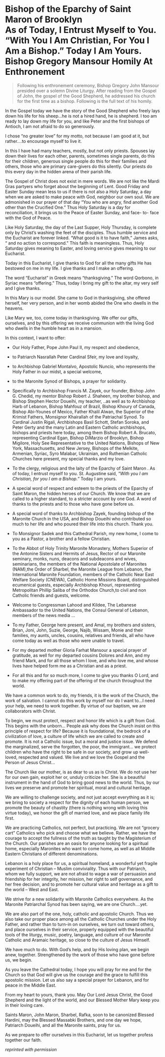 <h1>
Bishop of the Eparchy of Saint Maron of Brooklyn<br/>
As of Today, I Entrust Myself to You. “With You I Am Christian, For You I Am a Bishop.” Today I Am Yours.<br/>
Bishop Gregory Mansour Homily At Enthronement
</h1>

>Following his enthronement ceremony, Bishop Gregory John Mansour presided over a solemn Divine Liturgy. After reading from the Gospel of John, the gospel of the Good Shepherd, he addressed his church for the first time as a bishop. Following is the full text of his homily.

In the Gospel today we have the story of the Good Shepherd who freely lays down his life for his sheep…he is not a hired hand, he is shepherd. I too am ready to lay down my life for you, and like Peter and the first bishops of Antioch, I am not afraid to do so generously.

I chose “no greater love” for my motto, not because I am good at it, but rather….to encourage myself to live it.

In this I have had many teachers, mostly, but not only priests. Spouses lay down their lives for each other, parents, sometimes single parents, do this for their children, generous single people do this for their families and others, those who are primary care-givers do this silently. Our priests do this every day in the hidden arena of their parish life.

The Gospel of Christ does not exist in mere words. We are not like the Mardi Gras partyers who forget about the beginning of Lent. Good Friday and Easter Sunday mean less to us if there is not also a Holy Saturday, a day when we are asked to make peace with God, neighbor our own soul. We are admonished in our prayer of that day “You who are angry, find another God other than the Crucified One.” Thus Holy Saturday is a day for reconciliation, it brings us to the Peace of Easter Sunday, and face- to- face with the God of Peace.

Like Holy Saturday, the day of the Last Supper, Holy Thursday, is complete only by Christ’s washing the feet of the disciples. Thus humble service and the Eucharist are forever linked. “What good is it to have faith,” James asks, “ and no action to correspond.” This faith is meaningless. Thus, Holy Saturday gives meaning to Easter, and loving service gives meaning to our Eucharist.

Today in this Eucharist, I give thanks to God for all the many gifts He has bestowed on me in my life. I give thanks and I make an offering.

The word “Eucharist” in Greek means “thanksgiving.” The word Qorbono, in Syriac means “offering.” Thus, today I bring my gift to the altar, my very self and I give thanks.

In this Mary is our model. She came to God in thanksgiving, she offered herself, her very person, and in her womb abided the One who dwells in the heavens.

Like Mary we, too, come today in thanksgiving. We offer our gifts, ourselves, and by this offering we receive communion with the living God who dwells in the humble heart as in a mansion.

In this context, I want to offer:

* Our Holy Father, Pope John Paul II, my respect and obedience,
* to Patriarch Nasrallah Peter Cardinal Sfeir, my love and loyalty,
* to Archbishop Gabriel Montalvo, Apostolic Nuncio, who represents the Holy Father in our midst, a special welcome,
* to the Maronite Synod of Bishops, a prayer for solidarity.

* Specifically to Archbishop Francis M. Zayek, our founder, Bishop John G. Chedid, my mentor Bishop Robert J. Shaheen, my brother bishop, and Bishop Stephen Hector Doueihi, my teacher, ..as well as to Archbishop Harb of Lebanon, Bishop Mahfouz of Brazil, Bishop Khoury of Canada, Bishop Abi-Younes of Mexico, Father Khalil Alwan, the Superior of the Krimist Fathers, Monsignor Khairallah of the Patriachal Synod. To Cardinal Justin Rigali, Archbishops Basil Schott, Stefan Soroka, and Peter Gerty and the many Latin and Eastern Catholic archbishops, bishops and priests here today, among them Bishop Robert A. Brucato, representing Cardinal Egan, Bishop DiMarzio of Brooklyn, Bishop Migilore, Holy See Representative to the United Nations, Bishops of New York, Massachusetts, and New Jersey, Bishops of the Melkite, Armenian, Syriac, Syro Malabar, Ukrainian, and Ruthenian Catholic Churches here present, my special thanks and my love.

* To the clergy, religious and the laity of the Eparchy of Saint Maron . As of today, I entrust myself to you. St. Augustine said, *“With you I am Christian, for you I am a Bishop.”* Today I am yours.

* A special word of respect and esteem to the priests of the Eparchy of Saint Maron, the hidden heroes of our Church. We know that we are called to a higher standard, to a stricter account by one God. A word of thanks to the priests and to those who have gone before us.

* A special word of thanks to Archbishop Zayek, founding bishop of the Maronite Church in the USA, and Bishop Doueihi who contributed so much to her life and who poured their life into this church. Thank you.

* To Monsignor Sadek and this Cathedral Parish, my new home, I come to you as a Pastor, a brother and a fellow Christian.

* To the Abbot of Holy Trinity Maronite Monastery, Mothers Superior of the Antonine Sisters and Hermits of Jesus, Rector of our Maronite seminary, monks, nuns, deacons and subdeacons and wives, seminarians, the members of the National Apostolate of Maronites (NAM),the Order of Sharbel, the Maronite League from Lebanon, the International Maronite Foundation, members of the Catholic Near East Welfare Society (CNEWA), Catholic Home Missions Board, distinguished ecumenical guests, especially Archbishop Khouri, representing Metropolitan Phillip Saliba of the Orthodox Church,to civil and non Catholic friends and guests, welcome.

* Welcome to Congressman Lahood and Kildee, The Lebanese Ambassador to the United Nations, the Consul General of Lebanon, members of the news media …

* To my Father, George here present, and Amal, my brothers and sisters, Brian, Joni, John, Suzie, George, Najib, Wissam, Monie and their families, my aunts, uncles, cousins, relatives and friends, all who have come today as well as those who were unable to travel.

* For my departed mother Gloria Farhat Mansour a special prayer of gratitude, as well for my departed cousins Dolores and Ann, and my friend Mark, and for all those whom I love, and who love me, and whose lives have helped form me as a Christian and as a priest.

* For all this and for so much more, I come to give you thanks O Lord, and to make my offering part of the offering of the church throughout the world.

We have a common work to do, my friends, it is the work of the Church, the work of salvation. I cannot do this work by myself nor do I want to…I need your help, we need to work together. By virtue of our baptism, we are collaborators with Christ.

To begin, we must protect, respect and honor life which is a gift from God. This begins with the unborn… People ask why does the Church insist on this principle of respect for life? Because it is foundational, the bedrock of a civilization of love, a culture of life which we are called to create and promote. It is not a Catholic issue, but a moral and justice issue. We defend the marginalized, serve the forgotten, the poor, the immigrant… we protect children who have the right to be safe in our society, and grow up well-loved, respected and valued. We live and we love the Gospel and the Person of Jesus Christ…

The Church like our mother, is as dear to us as is Christ. We do not use her for our own gain, exploit her or, unduly criticize her. She is a beautiful instrument in the hand of God to bring good news to the world. Thus, by our lives we preserve and promote her spiritual, moral and cultural heritage.

We are willing to challenge society, and not just accept everything as it is; we bring to society a respect for the dignity of each human person, we promote the beauty of chastity (there is nothing wrong with loving this virtue today), we honor the gift of married love, and we place family life first.

We are practicing Catholics, not perfect, but practicing. We are not “grocery cart” Catholics who pick and choose what we believe. Rather, we have the courage to accept the fullness of the truth as taught by the Magisterium of the Church. Our parishes are an oasis for anyone looking for a spiritual home, especially Maronites who want to come home, as well as all Middle Eastern Christians of different denominations.

Lebanon is a holy place for us, a spiritual homeland, a wonderful yet fragile experiment of Christian – Muslim conviviality. Thus with our Patriarch, whom we fully support, we are not afraid to wage a war of persuasion and friendship for her integrity, her mission, her right to self governance, and her free decision, and to promote her cultural value and heritage as a gift to the world – West and East.

We strive for a new solidarity with Maronite Catholics everywhere. As the Maronite Patriarchal Synod has been saying, we are one Church….yet.

We are also part of the one, holy, catholic and apostolic Church. Thus we also take our proper place among all the Catholic Churches under the Holy Father, and rather than to turn-in on ourselves, we turn out toward others, and place ourselves in their service, properly equipped with the beautiful tools of the liturgy, music, poetry, language, and culture of our Maronite Catholic and Aramaic heritage, so close to the culture of Jesus Himself.

We have much to do. With God’s help, and by His loving plan, we begin anew, together. Strengthened by the work of those who have gone before us, we begin.

As you leave the Cathedral today, I hope you will pray for me and for the Church so that God will give us the courage and the grace to fulfill this apostolic mission. Let us also say a special prayer for Lebanon, and for peace in the Middle East.

From my heart to yours, thank you. May Our Lord Jesus Christ, the Good Shepherd and the light of the world, and our Blessed Mother Mary keep you in their loving care.

Saints Maron, John Maron, Sharbel, Rafka, soon to be canonized Blessed Hardini, may the Blessed Massabki Brothers, and one day we hope, Patriarch Doueihi, and all the Maronite saints, pray for us.

As we prepare to offer ourselves in this Eucharist, let us together profess together our faith.

*reprinted with permission*
